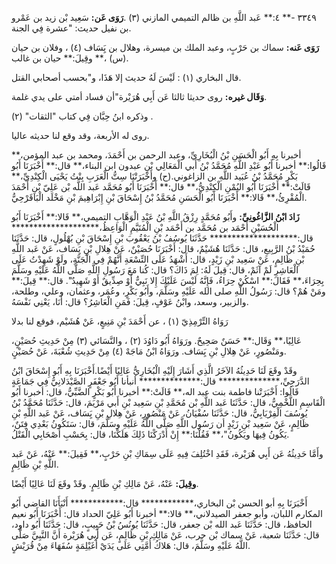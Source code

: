 ٣٣٤٩ -** ٤:** عَبد اللَّهِ بن ظالم التميمي المازني (٣) .**رَوَى عَن:** سَعِيد بْن زيد بن عَمْرو بن نفيل حديث: "عشرة فِي الجنة.

**رَوَى عَنه:** سماك بن حَرْبٍ، وعبد الملك بن ميسرة، وهلال بن يَِسَاف (٤) ، وفلان بن حيان (س) ،** وقِيلَ:** حيان بن غالب.

قال البخاري (١) : لَيْسَ لَهُ حديث إلا هَذَا، و"بحسب أصحابي القتل.

**وَقَال غيره:** روى حديثا ثالثا عَن أَبِي هُرَيْرة"أن فساد أمتي على يدي غلمة.

وذكره ابنُ حِبَّان فِي كتاب "الثقات" (٢) .

روى له الأربعة، وقد وقع لنا حديثه عاليا.

أخبرنا بِهِ أَبُو الْحَسَنِ بْنُ الْبُخَارِيِّ، وعبد الرحمن بن أَحْمَدَ، ومحمد بن عبد المؤمن،** قَالُوا:** أخبرنا أَبُو عَبْدِ اللَّهِ مُحَمَّدُ بْنُ أَبي الْمَعَالِي بْنِ عبدون ابن البناء،** قال:** أَخْبَرَنَا أَبُو بَكْرٍ مُحَمَّدُ بْنُ عُبَيد اللَّهِ بن الزاغوني.(ح) وأَخْبَرَتْنَا سِتُّ الْعَرَبِ بِنْتُ يَحْيَى الْكِنْدِيِّ،** قَالَتْ:** أَخْبَرَنَا أَبُو اليُمْنِ الْكِنْدِيُّ،** قال:** أَخْبَرَنَا أَبُو مُحَمَّد عَبد اللَّه بْن عَلِيّ بْنِ أَحْمَدَ الْمُقْرِئُ،** قَالا:** أَخْبَرَنَا أَبُو الْحَسَنِ مُحَمَّدُ بْنُ إِسْحَاقَ بْنِ إِبْرَاهِيمَ بْنِ مَخْلَد الْبَاقَرْحِيُّ.

**زَادَ ابْنُ الزَّاغُونِيِّ:** وأَبُو مُحَمَّدٍ رِزْقُ اللَّهِ بْنُ عَبْدِ الْوَهَّابِ التميمي،** قَالا:** أَخْبَرَنَا أَبُو الْحُسَيْنِ أَحْمَد بن مُحَمَّد بن أَحْمَد بْنِ الْمُتَيَّمِ الْوَاعِظُ،******************** قال:******************** حَدَّثَنَا يُوسُفُ بْنُ يَعْقُوبَ بْنِ إِسْحَاقَ بْنِ بُهْلُولٍ، قال: حَدَّثَنَا حُمَيْدُ بْنُ الرَّبِيعِ، قال: حَدَّثَنَا هُشَيْمٌ، قال: أَخْبَرَنَا حُصَيْنٌ، عَنْ هِلالِ بْنِ يَِسَاف، عَنْ عَبد اللَّهِ بْنِ ظَالِمٍ، عَنْ سَعِيد بْنِ زَيْدٍ، قال: أَشْهَدُ عَلَى التِّسْعَةِ أَنَّهُمْ فِي الْجَنَّةِ، ولَوْ شَهِدْتُ عَلَى الْعَاشِرِ لَمْ آثَمْ، قال: قِيلَ لَهُ: لِمَ ذَاكَ؟ قال: كُنا مَعَ رَسُولِ اللَّهِ صَلَّى اللَّهُ عَلَيْهِ وسَلَّمَ بِحِرَاءَ،** فَقَالَ:** اسْكُنْ حِرَاءُ، فَإِنَّهُ لَيْسَ عَلَيْكَ إِلا نَبِيٌّ أَوْ صِدِّيقٌ أَوْ شَهِيدٌ". قال:** قِيلَ:** ومَنْ هُمْ؟ قال: رَسُولُ اللَّهِ صلى الله عَلَيْهِ وسَلَّمَ، وأَبُو بَكْرٍ، وعُمَر، وعثمان، وعلي، وطلحة، والزبير، وسعد، وابْنُ عَوْفٍ، قِيلَ: فَمَنِ الْعَاشِرُ؟ قال: أَنَا، يَعْنِي نَفْسَهُ.

رَوَاهُ التِّرْمِذِيّ (١) ، عن أَحْمَدَ بْنِ مَنِيعٍ، عَنْ هُشَيْم، فوقع لنا بدلا

عَالِيًا،** وَقَال:** حَسَنٌ صَحِيحٌ. ورَوَاهُ أَبُو دَاوُدَ (٢) ، والنَّسَائي (٣) مِنْ حَدِيثِ حُصَيْنٍ، ومَنْصُورٍ، عَنْ هِلالِ بْنِ يَِسَاف. ورَوَاهُ ابْنُ مَاجَهْ (٤) مِنْ حَدِيثِ شُعْبَةَ، عَنْ حُصَيْنٍ.

وقَدْ وقَعَ لَنَا حَدِيثُهُ الآخَرُ الَّذِي أَشَارَ إِلَيْهِ الْبُخَارِيُّ عَالِيًا أَيْضًا.أَخْبَرَنَا بِهِ أَبُو إِسْحَاقَ ابْنُ الدَّرَجِيِّ،************** قال:************** أنبأنا أَبُو جَعْفَرٍ الصَّيْدَلانِيُّ فِي جَمَاعَةٍ قَالُوا: أَخْبَرَتْنا فاطمة بنت عبد اله،** قَالَتْ:** أخبرنا أَبُو بَكْرٍ الضَّبِّيُّ، قال: أخبرنا أَبُو الْقَاسِمِ اللَّخْمِيُّ، قال: حَدَّثَنَا عَبد اللَّهِ بْن مُحَمَّدِ بْنِ سَعِيد بْنِ أَبي مَرْيَمَ، قال: حَدَّثَنَا مُحَمَّدُ بْنُ يُوسُفَ الْفِرْيَابِيُّ، قال: حَدَّثَنَا سُفْيَانُ، عَنْ مَنْصُورٍ، عَنْ هِلالِ بْنِ يَِسَاف، عَنْ عَبد اللَّهِ بْنِ ظَالِمٍ، عَنْ سَعِيد بْنِ زَيْدٍ أن رَسُول اللَّهِ صَلَّى اللَّهُ عَلَيْهِ وسَلَّمَ، قال: سَتَكُونُ بَعْدِي فِتَنٌ، يَكُونُ فِيهَا ويَكُونُ"،** فَقُلْنَا:** إِنْ أَدْرَكْنَا ذَلِكَ هَلَكْنَا، قال: بِحَسْبِ أَصْحَابِي الْقَتْلُ.

وأَمَّا حَدِيثُهُ عَن أَبِي هُرَيْرة، فَقَدِ اخْتُلِفَ فِيهِ عَلَى سِمَاكِ بْنِ حَرْبٍ،** فَقِيلَ:** عَنْهُ، عَنْ عَبد اللَّهِ بْنِ ظَالِمٍ.

**وقِيلَ:** عَنْهُ، عَنْ مَالِكِ بْنِ ظَالِمٍ. وقَدْ وقَعَ لَنَا عَالِيًا أَيْضًا.

أَخْبَرَنَا بِهِ أبو الحسن بْن البخاري،************ قال:************ أَنْبَأَنَا القاضي أَبُو المكارم اللبان، وأبو جعفر الصيدلاني،** قالا:** أخبرنا أَبُو عَلِيّ الحداد قال: أَخْبَرَنَا أَبُو نعيم الحافظ، قال: حَدَّثَنَا عَبد الله بْن جعفر، قال: حَدَّثَنَا يُونُسُ بْنُ حَبِيبٍ، قال: حَدَّثَنَا أَبُو داود، قال: حَدَّثَنَا شعبة، عَنْ سماك بْن حرب، عَنْ مَالِكِ بْنِ ظَالِمٍ، عَن أَبِي هُرَيْرة أَنَّ النَّبِيَّ صَلَّى اللَّهُ عَلَيْهِ وسَلَّمَ، قال: هَلاكُ أُمَّتِي عَلَى يَدَيْ أُغَيْلِمَةٍ سُفَهَاءَ مِنْ قُرَيْشٍ.